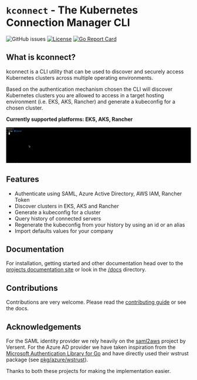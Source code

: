 # `kconnect` - The Kubernetes Connection Manager CLI

![GitHub issues](https://img.shields.io/github/issues/fidelity/kconnect)
[![License](https://img.shields.io/badge/License-Apache%202.0-blue.svg)](https://opensource.org/licenses/Apache-2.0)
[![Go Report Card](https://goreportcard.com/badge/github.com/fidelity/kconnect)](https://goreportcard.com/report/github.com/fidelity/kconnect)

## What is kconnect?

kconnect is a CLI utility that can be used to discover and securely access Kubernetes clusters across multiple operating environments.

Based on the authentication mechanism chosen the CLI will discover Kubernetes clusters you are allowed to access in a target hosting environment (i.e. EKS, AKS, Rancher) and generate a kubeconfig for a chosen cluster.

**Currently supported platforms: EKS, AKS, Rancher**

<img src="docs/book/src/images/kconnectfrontpage.gif" alt="kconnect demo">

## Features

- Authenticate using SAML, Azure Active Directory, AWS IAM, Rancher Token
- Discover clusters in EKS, AKS and Rancher
- Generate a kubeconfig for a cluster
- Query history of connected servers
- Regenerate the kubeconfig from your history by using an id or an alias
- Import defaults values for your company

## Documentation

For installation, getting started and other documentation head over to the [projects documentation site](https://fidelity.github.io/kconnect/) or look in the [/docs](/docs) directory.

## Contributions

Contributions are very welcome. Please read the [contributing guide](CONTRIBUTING.md) or see the docs.

## Acknowledgements

For the SAML identity provider we rely heavily on the [saml2aws](https://github.com/Versent/saml2aws) project by Versent. For the Azure AD provider we have taken inspiration from the [Microsoft Authentication Library for Go](https://github.com/AzureAD/microsoft-authentication-library-for-go) and have directly used their wstrust package (see [pkg/azure/wstrust](pkg/azure/wstrust)).

Thanks to both these projects for making the implementation easier.
